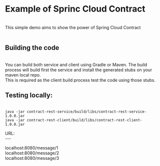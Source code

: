 # Example of Sprinc Cloud Contract #
<br>
This simple demo aims to show the power of Spring Cloud Contract
<br>
<br>
<h2>Building the code</h2>
<br>
You can build both service and client using Gradle or Maven. The build process will build first the service and install the generated stubs on your maven local repo.<br>
This is required as the client build process test the code using those stubs.<br>
<p/>
<p/>
<h2>Testing locally:</h2>
<br>
<code>java -jar contract-rest-service/build/libs/contract-rest-service-1.0.0.jar</code><br>
<code>java -jar contract-rest-client/build/libs/contract-rest-client-1.0.0.jar</code><br>
<p/>
URL:<br>
---<br>
<p/>
localhost:8080/message/1<br>
localhost:8080/message/2<br>
localhost:8080/message/3<br>
<p/>
